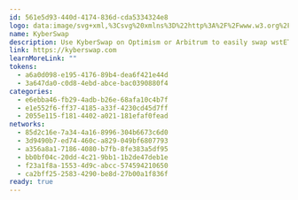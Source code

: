 ```yaml
---
id: 561e5d93-440d-4174-836d-cda5334324e8
logo: data:image/svg+xml,%3Csvg%20xmlns%3D%22http%3A%2F%2Fwww.w3.org%2F2000%2Fsvg%22%20width%3D%2248%22%20height%3D%2248%22%20fill%3D%22none%22%3E%3Ccircle%20cx%3D%2224%22%20cy%3D%2224%22%20r%3D%2224%22%20fill%3D%22%230E1314%22%2F%3E%3Cpath%20fill%3D%22%2331CB9E%22%20d%3D%22m22.35%2023.995%2011.95%206.852a.633.633%200%200%200%20.945-.541V17.685a.631.631%200%200%200-.944-.541l-11.952%206.851Zm11.253-9.805L25.67%208.127a.634.634%200%200%200-1%20.367l-2.898%2013.502%2011.768-6.76a.623.623%200%200%200%20.064-1.046ZM25.67%2039.872l7.952-6.072a.631.631%200%200%200-.064-1.045L21.77%2026.004l2.908%2013.501c.082.45.614.642.99.367Z%22%2F%3E%3Cpath%20fill%3D%22%2331CB9E%22%20d%3D%22m19.285%2023.995%203.128-14.547c.12-.568-.532-.99-1-.623l-8.007%206.117a1.66%201.66%200%200%200-.651%201.321v15.492c0%20.514.238%201.01.651%201.32l8.007%206.11c.46.348%201.12-.065%201-.624l-3.128-14.566Z%22%2F%3E%3C%2Fsvg%3E
name: KyberSwap
description: Use KyberSwap on Optimism or Arbitrum to easily swap wstETH.
link: https://kyberswap.com
learnMoreLink: ""
tokens:
  - a6a0d098-e195-4176-89b4-dea6f421e44d
  - 3a647da0-c0d8-4ebd-abce-bac0390880f4
categories:
  - e6ebba46-fb29-4adb-b26e-68afa10c4b7f
  - e1e552f6-ff37-4185-a33f-4230cd45d7ff
  - 2055e115-f181-4402-a021-181efaf0fead
networks:
  - 85d2c16e-7a34-4a16-8996-304b6673c6d0
  - 3d9490b7-ed74-460c-a829-049bf6807793
  - a356a8a1-7186-4080-b7fb-8fe383a5df95
  - bb0bf04c-20dd-4c21-9bb1-1b2de47deb1e
  - f23a1f8a-1553-4d9c-abcc-574594210650
  - ca2bff25-2583-4290-be8d-27b00a1f836f
ready: true
---
```

